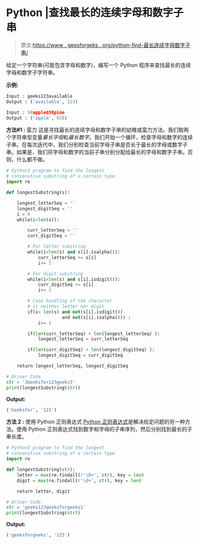 # Python |查找最长的连续字母和数字子串

> 原文:[https://www . geesforgeks . org/python-find-最长连续字母数字子串/](https://www.geeksforgeeks.org/python-find-longest-consecutive-letter-and-digit-substring/)

给定一个字符串(可能包含字母和数字)，编写一个 Python 程序来查找最长的连续字母和数字子字符串。

**示例:**

```py
Input : geeks123available
Output : ('available', 123)

Input : 98apple658pine
Output : ('apple', 658)

```

**方法#1 :** 蛮力
这是寻找最长的连续字母和数字子串的幼稚或蛮力方法。我们取两个字符串型变量*最长字母*和*最长数字*。我们开始一个循环，检查字母和数字的连续子串。在每次迭代中，我们分别检查当前字母子串是否长于最长的字母或数字子串。如果是，我们将字母和数字的当前子串分别分配给最长的字母和数字子串。否则，什么都不做。

```py
# Python3 program to find the longest 
# consecutive substring of a certain type
import re

def longestSubstring(s):

    longest_letterSeq = ''
    longest_digitSeq = ''
    i = 0
    while(i<len(s)):

        curr_letterSeq = ''
        curr_digitSeq = ''

        # For letter substring 
        while(i<len(s) and s[i].isalpha()):
            curr_letterSeq += s[i]
            i+= 1

        # For digit substring
        while(i<len(s) and s[i].isdigit()):
            curr_digitSeq += s[i]
            i+= 1

        # Case handling if the character 
        # is neither letter nor digit    
        if(i< len(s) and not(s[i].isdigit()) 
                     and not(s[i].isalpha())) :
            i+= 1

        if(len(curr_letterSeq) > len(longest_letterSeq) ):
            longest_letterSeq = curr_letterSeq

        if(len(curr_digitSeq) > len(longest_digitSeq) ):
            longest_digitSeq = curr_digitSeq

    return longest_letterSeq, longest_digitSeq

# Driver Code
str = '3Geeksfor123geeks3'
print(longestSubstring(str))
```

**Output:**

```py
('Geeksfor', '123')

```

**方法 2 :** 使用 Python 正则表达式
[Python 正则表达式](https://www.geeksforgeeks.org/regular-expression-python-examples-set-1/)是解决给定问题的另一种方法。使用 Python 正则表达式找到数字和字母的子串序列，然后分别找到最长的子串长度。

```py
# Python3 program to find the longest 
# consecutive substring of a certain type
import re

def longestSubstring(str):
    letter = max(re.findall(r'\D+', str), key = len)
    digit = max(re.findall(r'\d+', str), key = len)

    return letter, digit

# Driver Code
str = 'geeks123geeksforgeeks1'
print(longestSubstring(str))
```

**Output:**

```py
('geeksforgeeks', '123')

```